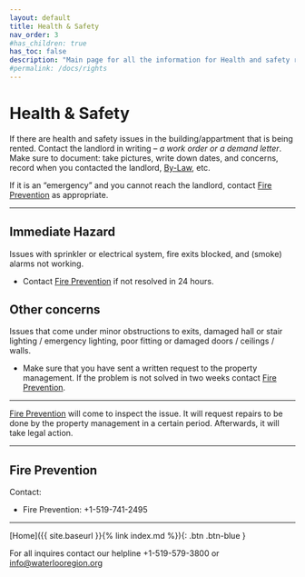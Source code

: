 ```yaml
---
layout: default
title: Health & Safety
nav_order: 3
#has_children: true
has_toc: false
description: "Main page for all the information for Health and safety rights that tenants have"
#permalink: /docs/rights
---
```


# Health & Safety

If there are health and safety issues in the building/appartment that is being rented. Contact the landlord in writing – _a work order or a demand letter_. Make sure to document: take pictures, write down dates, and concerns, record when you contacted the landlord, [By-Law](./by-law.md), etc.

If it is an “emergency” and you cannot reach the landlord, contact [Fire Prevention](./fireprevention.md) as appropriate.

---

## Immediate Hazard

Issues with sprinkler or electrical system, fire exits blocked, and (smoke) alarms not working.
- Contact [Fire Prevention](./fireprevention.md) if not resolved in 24 hours.

## Other concerns

Issues that come under minor obstructions to exits, damaged hall or stair lighting / emergency lighting, poor fitting or damaged doors / ceilings / walls.
-  Make sure that you have sent a written request to the property management. If the problem is not solved in two weeks contact [Fire Prevention](./fireprevention.md).

---

[Fire Prevention](./fireprevention.md) will come to inspect the issue. It will request repairs to be done by the property management in a certain period. Afterwards, it will take legal action.

---

## Fire Prevention

Contact:
- Fire Prevention: +1-519-741-2495

---

[Home]({{ site.baseurl }}{% link index.md %}){: .btn .btn-blue }

For all inquires contact our helpline +1-519-579-3800 or [info@waterlooregion.org](mailto:info@waterlooregion.org)
